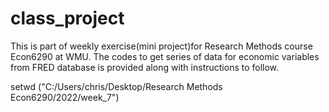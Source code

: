 # class_project
This is part of weekly exercise(mini project)for Research Methods course Econ6290 at WMU. 
The codes to get series of data for economic variables from FRED database is provided along with instructions to follow. 

setwd ("C:/Users/chris/Desktop/Research Methods Econ6290/2022/week_7")

